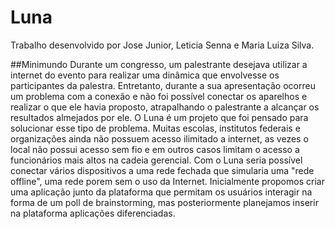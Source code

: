 # Luna
Trabalho desenvolvido por Jose Junior, Leticia Senna e Maria Luiza Silva.

##Minimundo
Durante um congresso, um palestrante desejava utilizar a internet do evento para realizar uma dinâmica que envolvesse os participantes da palestra. Entretanto, durante a sua apresentação ocorreu um problema com a conexão e não foi possível conectar os aparelhos e realizar o que ele havia proposto, atrapalhando o palestrante a alcançar os resultados almejados por ele. O Luna é um projeto que foi pensado para solucionar esse tipo de problema. Muitas escolas, institutos federais e organizações ainda não possuem acesso ilimitado a internet, as vezes o local não possui acesso sem fio e em outros casos limitam o acesso a funcionários mais altos na cadeia gerencial. Com o Luna seria possível conectar vários dispositivos a uma rede fechada que simularia uma "rede offline", uma rede porem sem o uso da Internet. Inicialmente propomos criar uma aplicação junto da plataforma que permitam os usuários interagir na forma de um poll de brainstorming, mas posteriormente planejamos inserir na plataforma aplicações diferenciadas.
